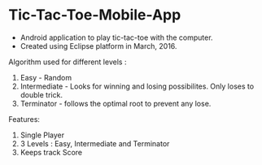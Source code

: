 # Tic-Tac-Toe-Mobile-App
- Android application to play tic-tac-toe with the computer.
- Created using Eclipse platform in March, 2016.

Algorithm used for different levels :

1) Easy - Random
2) Intermediate - Looks for winning and losing possibilites. Only loses to double trick.
3) Terminator - follows the optimal root to prevent any lose.

Features:

1) Single Player
2) 3 Levels : Easy, Intermediate and Terminator
3) Keeps track Score



